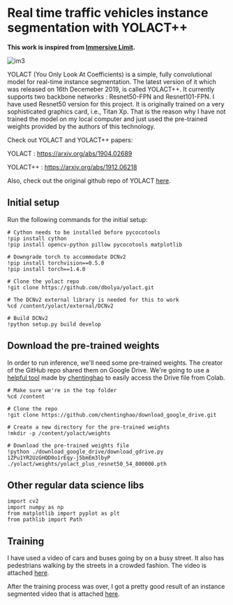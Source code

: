 # Real time traffic vehicles instance segmentation with YOLACT++

**This work is inspired from [Immersive Limit](https://www.immersivelimit.com/tutorials/yolact-with-google-colab).**

![im3][log]

[log]: https://github.com/adityarc19/yolact-plus/blob/master/output.gif


YOLACT (You Only Look At Coefficients) is a simple, fully convolutional model for real-time instance segmentation. The latest version of it which was released on 16th Decemeber 2019, is called YOLACT++. It currently supports two backbone networks : Resnet50-FPN and Resnet101-FPN. I have used Resnet50 version for this project. It is originally trained on a very sophisticated graphics card, i.e., Titan Xp. That is the reason why I have not trained the model on my local computer and just used the pre-trained weights provided by the authors of this technology.

Check out YOLACT and YOLACT++ papers: 

YOLACT : https://arxiv.org/abs/1904.02689

YOLACT++ : https://arxiv.org/abs/1912.06218

Also, check out the original github repo of YOLACT [here](https://github.com/dbolya/yolact).

## Initial setup

Run the following commands for the initial setup:

```
# Cython needs to be installed before pycocotools
!pip install cython
!pip install opencv-python pillow pycocotools matplotlib
```

```
# Downgrade torch to accommodate DCNv2
!pip install torchvision==0.5.0
!pip install torch==1.4.0
```

```
# Clone the yolact repo
!git clone https://github.com/dbolya/yolact.git
```

```
# The DCNv2 external library is needed for this to work
%cd /content/yolact/external/DCNv2

# Build DCNv2
!python setup.py build develop
```

## Download the pre-trained weights

In order to run inference, we'll need some pre-trained weights. The creator of the GitHub repo shared them on Google Drive. We're going to use a [helpful tool](https://github.com/chentinghao/download_google_drive) made by [chentinghao](https://github.com/chentinghao) to easily access the Drive file from Colab.

```
# Make sure we're in the top folder
%cd /content

# Clone the repo
!git clone https://github.com/chentinghao/download_google_drive.git

# Create a new directory for the pre-trained weights
!mkdir -p /content/yolact/weights

# Download the pre-trained weights file
!python ./download_google_drive/download_gdrive.py 1ZPu1YR2UzGHQD0o1rEqy-j5bmEm3lbyP ./yolact/weights/yolact_plus_resnet50_54_800000.pth
```

## Other regular data science libs 

```
import cv2
import numpy as np
from matplotlib import pyplot as plt
from pathlib import Path
```

## Training 

I have used a video of cars and buses going by on a busy street. It also has pedestrians walking by the streets in a crowded fashion. The video is attached [here](https://github.com/adityarc19/yolact-plus/blob/master/taxi.mp4).

After the training process was over, I got a pretty good result of an instance segmented video that is attached [here](https://github.com/adityarc19/yolact-plus/blob/master/taxi_output.mp4).










